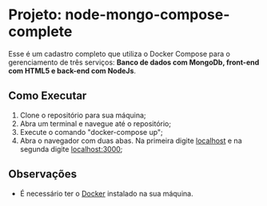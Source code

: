 # Projeto: node-mongo-compose-complete

Esse é um cadastro completo que utiliza o Docker Compose para o gerenciamento de três serviços: **Banco de dados com MongoDb, front-end com HTML5 e back-end com NodeJs**.

## Como Executar

1. Clone o repositório para sua máquina;
2. Abra um terminal e navegue até o repositório;
3. Execute o comando "docker-compose up";
4. Abra o navegador com duas abas. Na primeira digite [localhost](http://localhost) e na segunda digite [localhost:3000](http://localhost:3000);

## Observações

- É necessário ter o [Docker](https://www.docker.com/) instalado na sua máquina.
